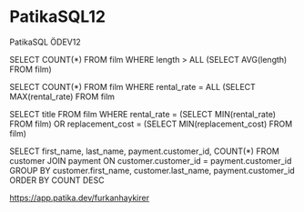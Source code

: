 # PatikaSQL12
PatikaSQL ÖDEV12

SELECT COUNT(*) FROM film
WHERE length > ALL
(SELECT AVG(length) FROM film)

SELECT COUNT(*) FROM film
WHERE rental_rate = ALL
(SELECT MAX(rental_rate) FROM film

SELECT title FROM film
WHERE rental_rate = (SELECT MIN(rental_rate) FROM film) 
OR replacement_cost = (SELECT MIN(replacement_cost) FROM film)

SELECT first_name, last_name, payment.customer_id, COUNT(*) FROM customer
JOIN payment ON customer.customer_id = payment.customer_id
GROUP BY customer.first_name, customer.last_name, payment.customer_id
ORDER BY COUNT DESC

https://app.patika.dev/furkanhaykirer
